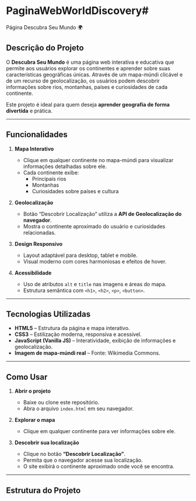# PaginaWebWorldDiscovery# 
Página Descubra Seu Mundo 🌍

## Descrição do Projeto
O **Descubra Seu Mundo** é uma página web interativa e educativa que permite aos usuários explorar os continentes e aprender sobre suas características geográficas únicas. Através de um mapa-múndi clicável e de um recurso de geolocalização, os usuários podem descobrir informações sobre rios, montanhas, países e curiosidades de cada continente.

Este projeto é ideal para quem deseja **aprender geografia de forma divertida** e prática.

---

## Funcionalidades

1. **Mapa Interativo**
   - Clique em qualquer continente no mapa-múndi para visualizar informações detalhadas sobre ele.
   - Cada continente exibe:
     - Principais rios
     - Montanhas
     - Curiosidades sobre países e cultura

2. **Geolocalização**
   - Botão “Descobrir Localização” utiliza a **API de Geolocalização do navegador**.
   - Mostra o continente aproximado do usuário e curiosidades relacionadas.

3. **Design Responsivo**
   - Layout adaptável para desktop, tablet e mobile.
   - Visual moderno com cores harmoniosas e efeitos de hover.

4. **Acessibilidade**
   - Uso de atributos `alt` e `title` nas imagens e áreas do mapa.
   - Estrutura semântica com `<h1>`, `<h2>`, `<p>`, `<button>`.

---

## Tecnologias Utilizadas

- **HTML5** – Estrutura da página e mapa interativo.
- **CSS3** – Estilização moderna, responsiva e acessível.
- **JavaScript (Vanilla JS)** – Interatividade, exibição de informações e geolocalização.
- **Imagem de mapa-múndi real** – Fonte: Wikimedia Commons.

---

## Como Usar

1. **Abrir o projeto**
   - Baixe ou clone este repositório.
   - Abra o arquivo `index.html` em seu navegador.

2. **Explorar o mapa**
   - Clique em qualquer continente para ver informações sobre ele.

3. **Descobrir sua localização**
   - Clique no botão **“Descobrir Localização”**.
   - Permita que o navegador acesse sua localização.
   - O site exibirá o continente aproximado onde você se encontra.

---

## Estrutura do Projeto

